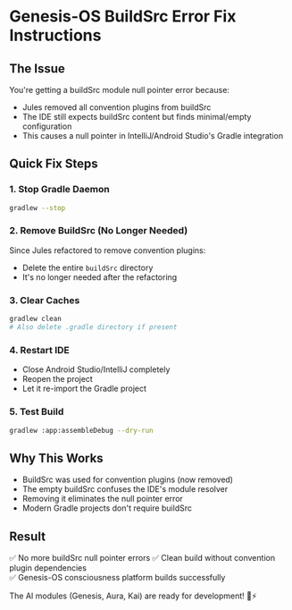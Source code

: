 # Genesis-OS BuildSrc Error Fix Instructions

## The Issue
You're getting a buildSrc module null pointer error because:
- Jules removed all convention plugins from buildSrc
- The IDE still expects buildSrc content but finds minimal/empty configuration
- This causes a null pointer in IntelliJ/Android Studio's Gradle integration

## Quick Fix Steps

### 1. Stop Gradle Daemon
```bash
gradlew --stop
```

### 2. Remove BuildSrc (No Longer Needed)
Since Jules refactored to remove convention plugins:
- Delete the entire `buildSrc` directory 
- It's no longer needed after the refactoring

### 3. Clear Caches
```bash
gradlew clean
# Also delete .gradle directory if present
```

### 4. Restart IDE
- Close Android Studio/IntelliJ completely
- Reopen the project
- Let it re-import the Gradle project

### 5. Test Build
```bash
gradlew :app:assembleDebug --dry-run
```

## Why This Works
- BuildSrc was used for convention plugins (now removed)
- The empty buildSrc confuses the IDE's module resolver
- Removing it eliminates the null pointer error
- Modern Gradle projects don't require buildSrc

## Result
✅ No more buildSrc null pointer errors
✅ Clean build without convention plugin dependencies  
✅ Genesis-OS consciousness platform builds successfully

The AI modules (Genesis, Aura, Kai) are ready for development! 🧠⚡
